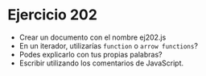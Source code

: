 # Ejercicio 202

- Crear un documento con el nombre ej202.js
- En un iterador, utilizarías `function` o `arrow functions`?
- Podes explicarlo con tus propias palabras?
- Escribir utilizando los comentarios de JavaScript.
